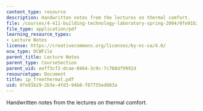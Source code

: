 ```yaml
---
content_type: resource
description: Handwritten notes from the lectures on thermal comfort.
file: /courses/4-411-building-technology-laboratory-spring-2004/0fe91b292b3e4fd394b8f87755ed683a_ip_freethermal.pdf
file_type: application/pdf
learning_resource_types:
- Lecture Notes
license: https://creativecommons.org/licenses/by-nc-sa/4.0/
ocw_type: OCWFile
parent_title: Lecture Notes
parent_type: CourseSection
parent_uid: eeff3cf2-dcae-0464-3c9c-7c760df9992d
resourcetype: Document
title: ip_freethermal.pdf
uid: 0fe91b29-2b3e-4fd3-94b8-f87755ed683a
---
```

Handwritten notes from the lectures on thermal comfort.